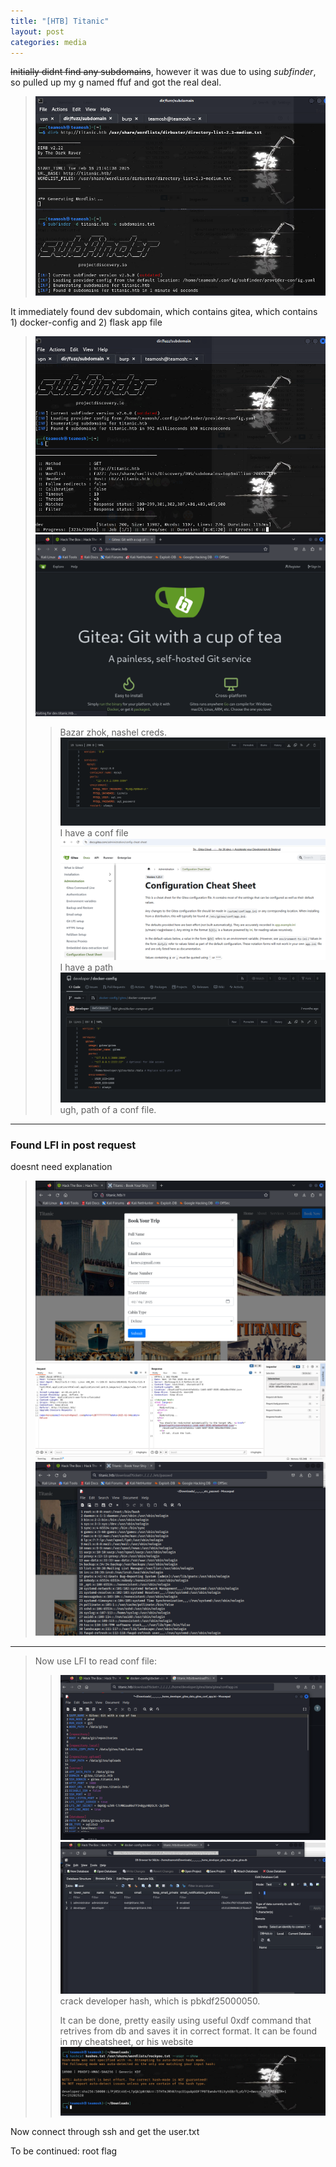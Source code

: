 ```yaml
---
title: "[HTB] Titanic"
layout: post
categories: media
---
```


~~Initially didnt find any subdomains~~, however it was due to using _subfinder_, so pulled up my g named ffuf and got the real deal.
>![initial enum](/assets/images/titanic/1.png)

It immediately found dev subdomain, which contains gitea, which contains 1) docker-config and 2) flask app file
>![subdomian](/assets/images/titanic/2.png)
>![gitea](/assets/images/titanic/3.png)
>>Bazar zhok, nashel creds.
>>![sql](/assets/images/titanic/4.png)
>> I have a conf file
>>![conf file path](/assets/images/titanic/5.png)
>> I have a path
>>![dev path](/assets/images/titanic/6.png)
>> ugh, path of a conf file.
---
### Found LFI in post request
doesnt need explanation

>![post request](/assets/images/titanic/7.png)
>![burp](/assets/images/titanic/8.png)
>![/etc/passwd](/assets/images/titanic/9.png)
---
> Now use LFI to read conf file:
>>![kek](/assets/images/titanic/10.png)
>>![db](/assets/images/titanic/11.png)
>>crack developer hash, which is pbkdf2$50000$50.
>>
>>It can be done, pretty easily using useful 0xdf command that retrives from db and saves it in correct format. It can be found in my cheatsheet, or his website
![creacked hash](/assets/images/titanic/12.png)

Now connect through ssh and get the user.txt

To be continued: root flag